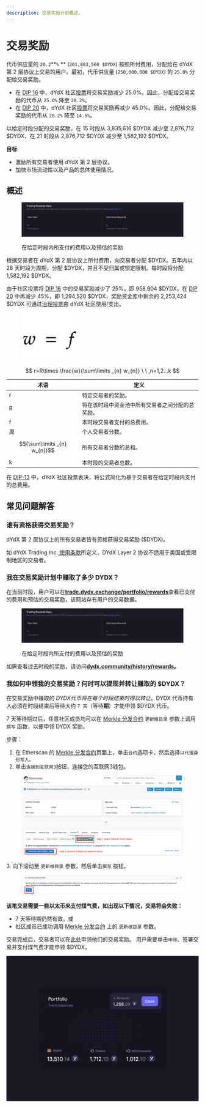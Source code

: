```yaml
---
description: 交易奖励计划概述。
---
```


# 交易奖励

代币供应量的 `20.2`**`%` ** (`201,883,560 $DYDX`) 按照所付费用，分配给在 dYdX 第 2 层协议上交易的用户。最初，代币供应量 (`250,000,000 $DYDX`) 的 `25.0%` 分配给交易奖励。

* 在 [DIP 16](https://github.com/dydxfoundation/dip/blob/master/content/dips/DIP-16.md) 中，dYdX 社区[投票](https://dydx.community/dashboard/proposal/8)将交易奖励减少 25.0%。因此，分配给交易奖励的代币从 `25.0%` 降至 `20.2%`。
* 在 [DIP 20](https://dydx.community/dashboard/proposal/11) 中，dYdX 社区[投票](https://dydx.community/dashboard/proposal/11)将交易奖励再减少 45.0%。因此，分配给交易奖励的代币从 `20.2%` 降至 `14.5%`。

以给定时段分配的交易奖励，在 15 时段从 3,835,616 $DYDX 减少至 2,876,712 $DYDX，在 21 时段从 2,876,712 $DYDX 减少至 1,582,192 $DYDX。

**目标**

* 激励所有交易者使用 dYdX 第 2 层协议。
* 加快市场流动性以及产品的总体使用情况。

## **概述**

<figure><img src="../.gitbook/assets/1-fees-paid-estimated-rewards.png" alt=""><figcaption><p>在给定时段内所支付的费用以及预估的奖励</p></figcaption></figure>

根据交易者在 dYdX 第 2 层协议上所付费用，向交易者分配 $DYDX。五年内以 28 天时段为周期，分配 $DYDX，并且不受归属或锁定限制。每时段将分配 1,582,192 $DYDX。

由于社区投票将 [DIP 16](https://dydx.community/dashboard/proposal/8) 中的交易奖励减少了 25%，即 958,904 $DYDX，在 [DIP 20](https://dydx.community/dashboard/proposal/11) 中再减少 45%，即 1,294,520 $DYDX，奖励资金库中剩余的 2,253,424 $DYDX 可通过[治理投票](https://docs.dydx.community/dydx-governance/voting-and-governance/governance-parameters)由 dYdX 社区使用/支出。

<figure><img src="../.gitbook/assets/1-trading-rewards-formula-new.png" alt=""><figcaption></figcaption></figure>

$$
r=R\times \frac{w}{\sum\limits _{n} w_{n}} \ \ ,n=1,2...k
$$

| 术语 | 定义 |
| ---------------------------- | ----------------------------------------------------------------------- |
| r | 特定交易者的奖励。 |
| R | 将在该时段中资金池中所有交易者之间分配的总奖励。 |
| f | 本时段交易者支付的总费用。 |
| 周 | 个人交易者分数。 |
| $${\sum\limits _{n} w_{n}}$$ | 所有交易者分数的总和。 |
| k | 本时段的交易者总数。 |

在 [DIP-13](https://github.com/dydxfoundation/dip/blob/master/content/dips/DIP-13.md) 中，dYdX 社区投票表决，将公式简化为基于交易者在给定时段内支付的总费用。

## 常见问题解答

### 谁有资格获得交易奖励？

dYdX 第 2 层协议上的所有交易者皆有资格获得交易奖励 ($DYDX)。

如 dYdX Trading Inc.[ 使用条款](https://dydx.exchange/terms)所定义，DYdX Layer 2 协议不适用于美国或受限制地区的交易者。

### 我在交易奖励计划中赚取了多少 DYDX？

在当前时段，用户可以在[**trade.dydx.exchange/portfolio/rewards**](https://trade.dydx.exchange/portfolio/rewards)查看已支付的费用和预估的交易奖励，该网站存有用户的交易数据。

<figure><img src="../.gitbook/assets/1-fees-paid-estimated-rewards.png" alt=""><figcaption><p>在给定时段内所支付的费用以及预估的奖励</p></figcaption></figure>

如需查看过去时段的奖励，请访问[**dydx.community/history/rewards**](https://dydx.community/history/rewards)**。**

### 我如何申领我的交易奖励？何时可以提现并转让赚取的 $DYDX？

在交易奖励中赚取的 $DYDX 代币将在每个时段结束时得以转让。$DYDX 代币持有人必须在时段结束后等待大约 `7 天`（等待**期**）才能申领 $DYDX 代币。

7 天等待期过后，任意社区成员均可以在 [Merkle 分发合约](https://etherscan.io/address/0x01d3348601968ab85b4bb028979006eac235a588#writeProxyContract) `更新根目录` 参数上调用 `撰写` 函数，以便申领 DYDX 奖励。

步骤：

1. 在 Etherscan 的 [Merkle 分发合约](https://etherscan.io/address/0x01d3348601968ab85b4bb028979006eac235a588#writeProxyContract)页面上，单击`合约`选项卡，然后选择`以代理身份写入。`
2. 单击`连接到互联网3`按钮，连接您的互联网3钱包。

<figure><img src="../.gitbook/assets/merkle-distributor-contract.jpeg" alt=""><figcaption></figcaption></figure>

3\. 向下滚动至 `更新根目录` 参数，然后单击`撰写` 按钮。

<figure><img src="../.gitbook/assets/updateRoot-claiming.jpeg" alt=""><figcaption></figcaption></figure>

**该笔交易需要一些以太币来支付煤气费，如出现以下情况，交易将会失败：**

* 7 天等待期仍然有效，或
* 社区成员已成功调用 [Merkle 分发合约](https://etherscan.io/address/0x01d3348601968ab85b4bb028979006eac235a588#writeProxyContract) 上的 `更新根目录` 参数。

交易完成后，交易者可以在[此处](https://dydx.community/dashboard)申领他们的交易奖励。 用户需要单击`申领`、签署交易并支付煤气费才能申领 $DYDX。

![资金组合奖励概述](../.gitbook/assets/1-portfolio-overview-rewards.png)
